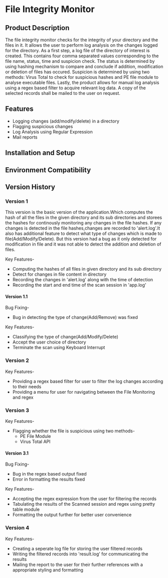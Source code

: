 # File Integrity Monitor

## Product Description
The file integrity monitor checks for the integrity of your directory and the files in it. It allows the user to perform log analysis on the changes logged for the directory. As a first step, a log file of the directory of interest is created. This contains four comma separated values corresponding to the file name, status, time and suspicion check. The status is determined by using hashing mechanism to compare and conclude if addition, modification or deletion of files has occured. Suspicion is determined by using two methods: Virus Total to check for suspicious hashes and PE file module to analyse executable files. Lastly, the product allows for manual log analysis using a regex based filter to acquire relevant log data. A copy of the selected records shall be mailed to the user on request.

## Features
* Logging changes (add/modify/delete) in a directory
* Flagging suspicious changes
* Log Analysis using Regular Expression 
* Mail reports

## Installation and Setup


## Environment Compatibility


## Version History
### Version 1
This version is the basic version of the application.Which computes the hash of all the files in the given directory and its sub directories and storees the hashes for continously monitoring any changes in the file hashes. If any changes is detected in the file hashes,changes are  recorded to 'alert.log'.It also has additional feature to detect what type of changes which is made to file(Add/Modify/Delete). But this version had a bug as it only detected for modification in file and it was not able to detect the addition and deletion of files.

Key Features-
* Computing the hashes of all files in given directory and its sub directory
* Detect for changes in file content in directory
* Recording the changes in 'alert.log' along with the time of detection
* Recording the start and end time of the scan session in 'app.log'


#### Version 1.1

Bug Fixing-
* Bug in detecting the type of change(Add/Remove) was fixed


Key Features-
* Classifying the type of change(Add/Modify/Delete)
* Accept the user choice of directory
* Terminate the scan using Keyboard Interrupt


### Version 2

Key Features-
* Providing a regex based filter for user to filter the log changes according to their needs
* Providing a menu for user for navigating between the File Monitoring and regex


### Version 3

Key Features-
* Flagging whether the file is suspicious using two methods-
  * PE File Module
  * Virus Total API

#### Version 3.1

  Bug Fixing-
  * Bug in the regex based output fixed
  * Error in formatting the results fixed

Key Features-
* Accepting the regex expression from the user for filtering the records
* Tabulating the results of the Scanned session and regex using pretty table module
* Formatting the output further for better user convenience

### Version 4

Key Features-
* Creating a seperate log file for storing the user filtered records
* Writing  the filtered records into 'result.log' for communicating the results
* Mailing the report to the user for their further references with a appropriate styling and formatting

